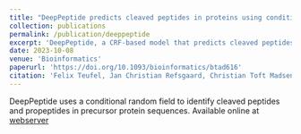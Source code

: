 ```yaml
---
title: "DeepPeptide predicts cleaved peptides in proteins using conditional random fields"
collection: publications
permalink: /publication/deeppeptide
excerpt: 'DeepPeptide, a CRF-based model that predicts cleaved peptides and propeptides directly from the precursor protein sequence. [Online predictor](https://biolib.com/KU/DeepPeptide/) [Code](https://github.com/fteufel/deeppeptide/)'
date: 2023-10-08
venue: 'Bioinformatics'
paperurl: 'https://doi.org/10.1093/bioinformatics/btad616'
citation: 'Felix Teufel, Jan Christian Refsgaard, Christian Toft Madsen, Carsten Stahlhut, Mads Grønborg, Ole Winther, Dennis Madsen, DeepPeptide predicts cleaved peptides in proteins using conditional random fields, Bioinformatics, 2023;, btad616, https://doi.org/10.1093/bioinformatics/btad616'
---
```

DeepPeptide uses a conditional random field to identify cleaved peptides and propeptides in precursor protein sequences. Available online at [webserver](https://biolib.com/KU/DeepPeptide/)
